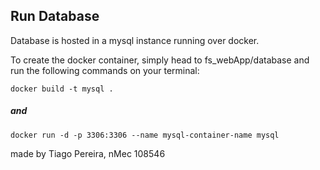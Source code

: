 ## Run Database
Database is hosted in a mysql instance running over docker.

To create the docker container, simply head to fs_webApp/database and run the following commands on your terminal:

    docker build -t mysql .

##### and

    docker run -d -p 3306:3306 --name mysql-container-name mysql 

made by Tiago Pereira, nMec 108546
